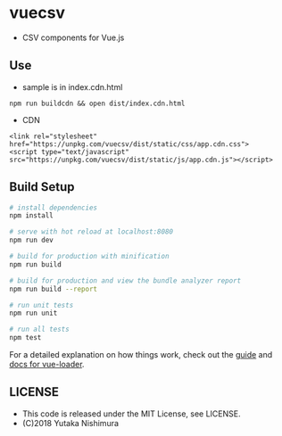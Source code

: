 # vuecsv

* CSV components for Vue.js

## Use

* sample is in index.cdn.html
```
npm run buildcdn && open dist/index.cdn.html
```
* CDN
```
<link rel="stylesheet" href="https://unpkg.com/vuecsv/dist/static/css/app.cdn.css">
<script type="text/javascript" src="https://unpkg.com/vuecsv/dist/static/js/app.cdn.js"></script>
```

## Build Setup

``` bash
# install dependencies
npm install

# serve with hot reload at localhost:8080
npm run dev

# build for production with minification
npm run build

# build for production and view the bundle analyzer report
npm run build --report

# run unit tests
npm run unit

# run all tests
npm test
```

For a detailed explanation on how things work, check out the [guide](http://vuejs-templates.github.io/webpack/) and [docs for vue-loader](http://vuejs.github.io/vue-loader).

## LICENSE

* This code is released under the MIT License, see LICENSE.
* (C)2018 Yutaka Nishimura 
